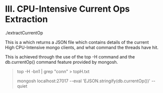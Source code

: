 # III. CPU-Intensive Current Ops Extraction
./extractCurrentOp

This is a which returns a JSON file which contains details of the current High CPU-Intensive mongo clients, and what command the threads have hit. 

This is achieved through the use of the top -H command and the db.currentOp() command feature provided by mongosh.

> top -H -bn1 | grep "conn" > topH.txt
>
> mongosh localhost:27017 --eval 'EJSON.stringify(db.currentOp())' --quiet
